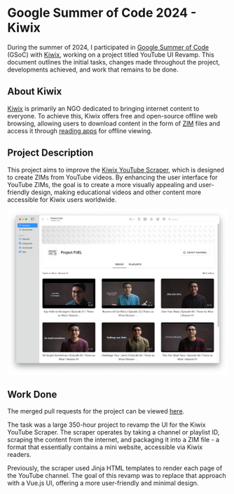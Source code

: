 # Google Summer of Code 2024 - Kiwix

During the summer of 2024, I participated in [Google Summer of Code](https://summerofcode.withgoogle.com/) (GSoC) with [Kiwix](https://kiwix.org/), working on a project titled YouTube UI Revamp. This document outlines the initial tasks, changes made throughout the project, developments achieved, and work that remains to be done.

## About Kiwix

[Kiwix](https://kiwix.org/) is primarily an NGO dedicated to bringing internet content to everyone. To achieve this, Kiwix offers free and open-source offline web browsing, allowing users to download content in the form of [ZIM](https://wiki.openzim.org/wiki/ZIM_file_format) files and access it through [reading apps](https://kiwix.org/en/applications/) for offline viewing.

## Project Description

This project aims to improve the [Kiwix YouTube Scraper](https://github.com/openzim/youtube), which is designed to create ZIMs from YouTube videos. By enhancing the user interface for YouTube ZIMs, the goal is to create a more visually appealing and user-friendly design, making educational videos and other content more accessible for Kiwix users worldwide.

![](public/img/after-1.webp)

## Work Done
The merged pull requests for the project can be viewed [here](https://github.com/openzim/youtube/pulls?q=is%3Apr+author%3Adan-niles+is%3Amerged+).

The task was a large 350-hour project to revamp the UI for the Kiwix YouTube Scraper. The scraper operates by taking a channel or playlist ID, scraping the content from the internet, and packaging it into a ZIM file - a format that essentially contains a mini website, accessible via Kiwix readers.

Previously, the scraper used Jinja HTML templates to render each page of the YouTube channel. The goal of this revamp was to replace that approach with a Vue.js UI, offering a more user-friendly and minimal design.
